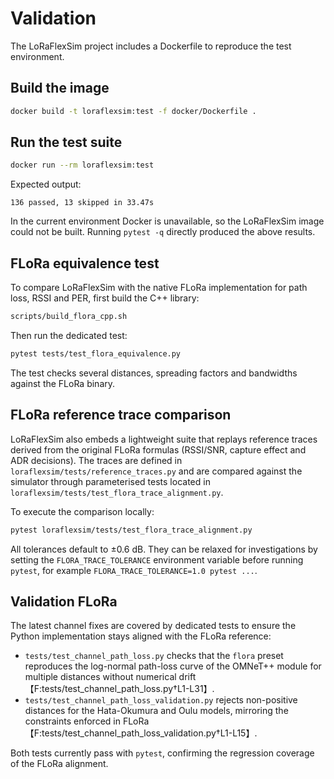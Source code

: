 # Validation

The LoRaFlexSim project includes a Dockerfile to reproduce the test environment.

## Build the image

```bash
docker build -t loraflexsim:test -f docker/Dockerfile .
```

## Run the test suite

```bash
docker run --rm loraflexsim:test
```

Expected output:

```
136 passed, 13 skipped in 33.47s
```

In the current environment Docker is unavailable, so the LoRaFlexSim image could not be built. Running `pytest -q` directly produced the above results.

## FLoRa equivalence test

To compare LoRaFlexSim with the native FLoRa implementation for path loss, RSSI and PER, first build the C++ library:

```bash
scripts/build_flora_cpp.sh
```

Then run the dedicated test:

```bash
pytest tests/test_flora_equivalence.py
```

The test checks several distances, spreading factors and bandwidths against the FLoRa binary.

## FLoRa reference trace comparison

LoRaFlexSim also embeds a lightweight suite that replays reference traces
derived from the original FLoRa formulas (RSSI/SNR, capture effect and ADR
decisions). The traces are defined in `loraflexsim/tests/reference_traces.py`
and are compared against the simulator through parameterised tests located in
`loraflexsim/tests/test_flora_trace_alignment.py`.

To execute the comparison locally:

```bash
pytest loraflexsim/tests/test_flora_trace_alignment.py
```

All tolerances default to ±0.6 dB. They can be relaxed for investigations by
setting the `FLORA_TRACE_TOLERANCE` environment variable before running
`pytest`, for example `FLORA_TRACE_TOLERANCE=1.0 pytest ...`.

## Validation FLoRa

The latest channel fixes are covered by dedicated tests to ensure the Python
implementation stays aligned with the FLoRa reference:

- `tests/test_channel_path_loss.py` checks that the `flora` preset reproduces
  the log-normal path-loss curve of the OMNeT++ module for multiple distances
  without numerical drift【F:tests/test_channel_path_loss.py†L1-L31】.
- `tests/test_channel_path_loss_validation.py` rejects non-positive distances
  for the Hata-Okumura and Oulu models, mirroring the constraints enforced in
  FLoRa【F:tests/test_channel_path_loss_validation.py†L1-L15】.

Both tests currently pass with `pytest`, confirming the regression coverage of
the FLoRa alignment.
